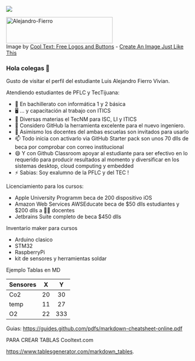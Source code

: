 ![](https://images.cooltext.com/5548657.png)

<a href="https://cooltext.com"><img src="https://images.cooltext.com/5548657.png" width="288" height="71" alt="Alejandro-Fierro" /></a>
<br />Image by <a href="https://cooltext.com">Cool Text: Free Logos and Buttons</a> - <a href="https://cooltext.com/Edit-Logo?LogoID=3915907223">Create An Image Just Like This</a>

### Hola colegas 👋


Gusto de visitar el perfil del estudiante Luis Alejandro Fierro Vivian.

Atendiendo estudiantes de PFLC y TecTijuana:

- 🔭 En bachillerato con informática 1 y 2 básica 
- 🖥 ... y capacitación al trabajo con ITICS
- 📲 Diversas materias el TecNM para ISC, LI y ITICS
- 🤔 Considero GitHub la herramienta excelente para el nuevo ingeniero.
- 💬 Asimismo los docentes del ambas escuelas son invitados para usarlo 
- 📫 Todo inicia con activarlo via GitHub Starter pack son unos 70 dlls de beca por comprobar con correo institucional 
- 😄 Y con Github Classroom apoyar al estudiante para ser efectivo en lo requerido para producir resultados al momento y diversificar en los sistemas desktop, cloud computing y embedded 
- ⚡ Sabias: Soy exalumno de la PFLC y del TEC !

Licenciamiento para los cursos:
- Apple University Programm beca de 200 dispositivo iOS
- Amazon Web Services AWSEducate beca de $50 dlls estudiantes y $200 dlls a 👩‍🏫 docentes 
- Jetbrains Suite completo de beca $450 dlls


Inventario maker para cursos
- Arduino clasico
- STM32
- RaspberryPi 
- kit de sensores y herramientas soldar



Ejemplo Tablas en MD

| Sensores 	|  X 	|  Y  	|
|----------	|:--:	|:---:	|
| Co2      	| 20 	|  30 	|
| temp     	| 11 	|  27 	|
| O2       	| 22 	| 333 	|

Guias:
https://guides.github.com/pdfs/markdown-cheatsheet-online.pdf

PARA CREAR TABLAS
Cooltext.com

https://www.tablesgenerator.com/markdown_tables.

